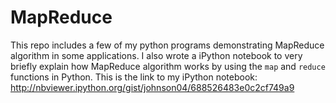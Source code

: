 MapReduce
=========

This repo includes a few of my python programs demonstrating MapReduce algorithm in some applications. I also wrote a iPython notebook to very briefly explain how MapReduce algorithm works by using the <code>map</code> and <code>reduce</code> functions in Python. This is the link to my iPython notebook: http://nbviewer.ipython.org/gist/johnson04/688526483e0c2cf749a9 
